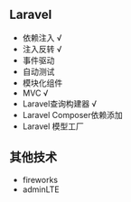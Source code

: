 ## Laravel
- 依赖注入  √
- 注入反转  √
- 事件驱动  
- 自动测试  
- 模块化组件  
- MVC  √
- Laravel查询构建器  √
- Laravel Composer依赖添加
- Laravel 模型工厂

## 其他技术
- fireworks
- adminLTE
